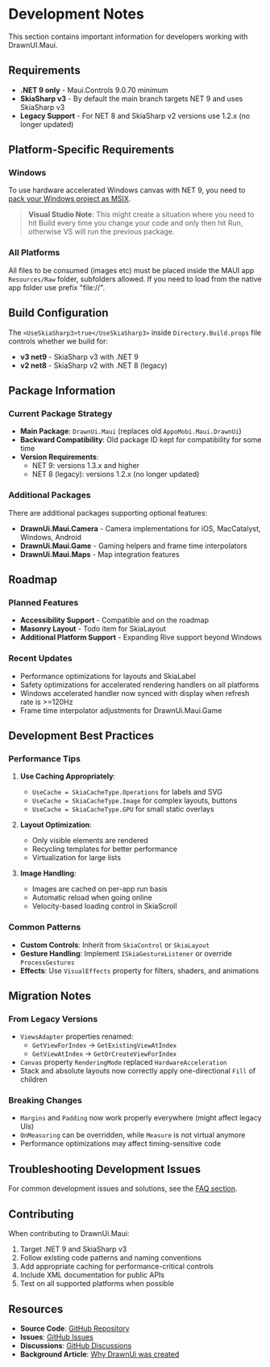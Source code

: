 # Development Notes

This section contains important information for developers working with DrawnUI.Maui.

## Requirements

* **.NET 9 only** - Maui.Controls 9.0.70 minimum
* **SkiaSharp v3** - By default the main branch targets NET 9 and uses SkiaSharp v3
* **Legacy Support** - For NET 8 and SkiaSharp v2 versions use 1.2.x (no longer updated)

## Platform-Specific Requirements

### Windows
To use hardware accelerated Windows canvas with NET 9, you need to [pack your Windows project as MSIX](https://learn.microsoft.com/en-us/dotnet/maui/windows/setup?view=net-maui-9.0).

> **Visual Studio Note**: This might create a situation where you need to hit Build every time you change your code and only then hit Run, otherwise VS will run the previous package.

### All Platforms
All files to be consumed (images etc) must be placed inside the MAUI app `Resources/Raw` folder, subfolders allowed. If you need to load from the native app folder use prefix "file://".

## Build Configuration

The `<UseSkiaSharp3>true</UseSkiaSharp3>` inside `Directory.Build.props` file controls whether we build for:
- **v3 net9** - SkiaSharp v3 with .NET 9
- **v2 net8** - SkiaSharp v2 with .NET 8 (legacy)

## Package Information

### Current Package Strategy
* **Main Package**: `DrawnUi.Maui` (replaces old `AppoMobi.Maui.DrawnUi`)
* **Backward Compatibility**: Old package ID kept for compatibility for some time
* **Version Requirements**:
  - NET 9: versions 1.3.x and higher
  - NET 8 (legacy): versions 1.2.x (no longer updated)

### Additional Packages
There are additional packages supporting optional features:
- **DrawnUi.Maui.Camera** - Camera implementations for iOS, MacCatalyst, Windows, Android
- **DrawnUi.Maui.Game** - Gaming helpers and frame time interpolators
- **DrawnUi.Maui.Maps** - Map integration features

## Roadmap

### Planned Features
* **Accessibility Support** - Compatible and on the roadmap
* **Masonry Layout** - Todo item for SkiaLayout
* **Additional Platform Support** - Expanding Rive support beyond Windows

### Recent Updates
* Performance optimizations for layouts and SkiaLabel
* Safety optimizations for accelerated rendering handlers on all platforms
* Windows accelerated handler now synced with display when refresh rate is >=120Hz
* Frame time interpolator adjustments for DrawnUi.Maui.Game

## Development Best Practices

### Performance Tips
1. **Use Caching Appropriately**:
   - `UseCache = SkiaCacheType.Operations` for labels and SVG
   - `UseCache = SkiaCacheType.Image` for complex layouts, buttons
   - `UseCache = SkiaCacheType.GPU` for small static overlays

2. **Layout Optimization**:
   - Only visible elements are rendered
   - Recycling templates for better performance
   - Virtualization for large lists

3. **Image Handling**:
   - Images are cached on per-app run basis
   - Automatic reload when going online
   - Velocity-based loading control in SkiaScroll

### Common Patterns
* **Custom Controls**: Inherit from `SkiaControl` or `SkiaLayout`
* **Gesture Handling**: Implement `ISkiaGestureListener` or override `ProcessGestures`
* **Effects**: Use `VisualEffects` property for filters, shaders, and animations

## Migration Notes

### From Legacy Versions
* `ViewsAdapter` properties renamed:
  - `GetViewForIndex` → `GetExistingViewAtIndex`
  - `GetViewAtIndex` → `GetOrCreateViewForIndex`
* `Canvas` property `RenderingMode` replaced `HardwareAcceleration`
* Stack and absolute layouts now correctly apply one-directional `Fill` of children

### Breaking Changes
* `Margins` and `Padding` now work properly everywhere (might affect legacy UIs)
* `OnMeasuring` can be overridden, while `Measure` is not virtual anymore
* Performance optimizations may affect timing-sensitive code

## Troubleshooting Development Issues

For common development issues and solutions, see the [FAQ section](faq.md#troubleshooting).

## Contributing

When contributing to DrawnUi.Maui:
1. Target .NET 9 and SkiaSharp v3
2. Follow existing code patterns and naming conventions
3. Add appropriate caching for performance-critical controls
4. Include XML documentation for public APIs
5. Test on all supported platforms when possible

## Resources

- **Source Code**: [GitHub Repository](https://github.com/taublast/DrawnUi.Maui)
- **Issues**: [GitHub Issues](https://github.com/taublast/DrawnUi.Maui/issues)
- **Discussions**: [GitHub Discussions](https://github.com/taublast/DrawnUi/discussions)
- **Background Article**: [Why DrawnUi was created](https://taublast.github.io/posts/MauiJuly/)

